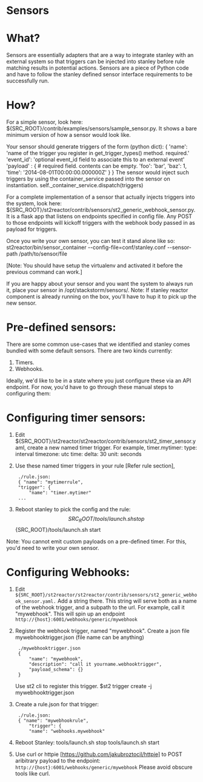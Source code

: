 Sensors
=======

What?
=====

Sensors are essentially adapters that are a way to integrate stanley with an external system so that
triggers can be injected into stanley before rule matching results in potential actions. Sensors
are a piece of Python code and have to follow the stanley defined sensor interface requirements to be
successfully run.

How?
====

For a simple sensor, look here: ${SRC_ROOT}/contrib/examples/sensors/sample_sensor.py. It shows
a bare minimum version of how a sensor would look like.

Your sensor should generate triggers of the form (python dict):
{
    'name': 'name of the trigger you register in get_trigger_types() method. required.'
    'event_id': 'optional event_id field to associate this to an external event'
    'payload' : { # required field. contents can be empty.
        'foo': 'bar',
        'baz': 1,
        'time': '2014-08-01T00:00:00.000000Z'
    }
}
The sensor would inject such triggers by using the container_service passed into the sensor on
instantiation.
self._container_service.dispatch(triggers)

For a complete implementation of a sensor that actually injects triggers into the system, look here:
${SRC_ROOT}/st2reactor/contrib/sensors/st2_generic_webhook_sensor.py. It is a flask app that listens
on endpoints specified in config file. Any POST to those endpoints will kickoff triggers with
the webhook body passed in as payload for triggers.

Once you write your own sensor, you can test it stand alone like so:
st2reactor/bin/sensor_container --config-file=conf/stanley.conf --sensor-path /path/to/sensor/file

[Note: You should have setup the virtualenv and activated it before the previous command can work.]

If you are happy about your sensor and you want the system to always run it, place your sensor in
/opt/stackstorm/sensors/.
Note: If stanley reactor component is already running on the box, you'll have to hup it to pick up
the new sensor.

Pre-defined sensors:
====================

There are some common use-cases that we identified and stanley comes bundled with some default
sensors. There are two kinds currently:
1. Timers.
2. Webhooks.

Ideally, we'd like to be in a state where you just configure these via an API endpoint. For now,
you'd have to go through these manual steps to configuring them:


Configuring timer sensors:
==========================

1. Edit ${SRC_ROOT}/st2reactor/st2reactor/contrib/sensors/st2_timer_sensor.yaml, create a new
   named timer trigger. For example,
    timer.mytimer:
    type: interval
    timezone: utc
    time:
        delta: 30
        unit: seconds

2. Use these named timer triggers in your rule [Refer rule section],

        ./rule.json:
        { "name": "mytimerrule",
        "trigger": {
            "name": "timer.mytimer"
        ...

3. Reboot stanley to pick the config and the rule:
    $${SRC_ROOT}/tools/launch.sh stop
    $${SRC_ROOT}/tools/launch.sh start

Note: You cannot emit custom payloads on a pre-defined timer. For this, you'd need to write your
own sensor.

Configuring Webhooks:
=====================

1. Edit ```${SRC_ROOT}/st2reactor/st2reactor/contrib/sensors/st2_generic_webhook_sensor.yaml.```
   Add a string there. This string will serve both as a name of the webhook trigger,
   and a subpath to the url. For example, call it "mywebhook". This will spin up an endpoint
   ```http://{host}:6001/webhooks/generic/mywebhook```

2. Register the webhook trigger, named "mywebhook".
   Create a json file mywebhooktrigger.json (file name can be anything)

        ./mywebhooktrigger.json
        {
            "name": "mywebhook",
            "description": "call it yourname.webhooktrigger",
            "payload_schema": {}
        }
    Use st2 cli to register this trigger.
    $st2 trigger create -j mywebhooktrigger.json

3. Create a rule.json for that trigger:
   
        ./rule.json:
        { "name": "mywebhookrule",
            "trigger": {
            "name": "webhooks.mywebhook"

4. Reboot Stanley: tools/launch.sh stop  tools/launch.sh start

5. Use curl or httpie [https://github.com/jakubroztocil/httpie] to POST aribitrary payload to the
   endpoint: ```http://{host}:6001/webhooks/generic/mywebhook```
   Please avoid obscure tools like curl.
